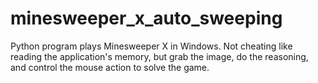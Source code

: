 # minesweeper_x_auto_sweeping
Python program plays Minesweeper X in Windows. Not cheating like reading the application's memory, but grab the image, do the reasoning, and control the mouse action to solve the game.


